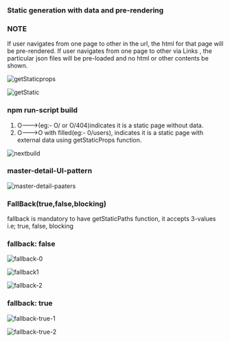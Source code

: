 ### Static generation with data and pre-rendering

### NOTE
If user navigates from one page to other in the url, the html for that page will be pre-rendered.
If user navigates from one page to other via Links , the particular json files will be pre-loaded and no html or other contents be shown.

![getStaticprops](https://user-images.githubusercontent.com/77038785/161389159-a5046ddf-0187-4b8c-bd5f-5c94875f0753.png)

![getStatic](https://user-images.githubusercontent.com/77038785/161389243-3fc6e126-41df-48a8-9e7d-bb1b0c145e9f.png)

### npm run-script build
1. O--->(eg:- O/ or O/404)indicates it is a static page without data.
2. O--->O with filled(eg:- 0/users), indicates it is a static page with external data using getStaticProps function.
 
![nextbuild](https://user-images.githubusercontent.com/77038785/161389897-34a0a2bb-b9df-4ece-a9a5-3d69ff164c67.png)

### master-detail-UI-pattern
![master-detail-paaters](https://user-images.githubusercontent.com/77038785/161411668-f1d5d09d-3bd0-4c07-a138-9a7a5c58592e.png)

### FallBack(true,false,blocking)
fallback is mandatory to have getStaticPaths function, it accepts 3-values i.e; true, false, blocking
### fallback: false

![fallback-0](https://user-images.githubusercontent.com/77038785/161413349-b353d659-2965-47ca-9b5e-c82d3cbdec7d.png)

![fallback1](https://user-images.githubusercontent.com/77038785/161413419-5dea61de-4adc-41ba-b2bb-fadd73b54ab0.png)

![fallback-2](https://user-images.githubusercontent.com/77038785/161413367-e58495c9-6679-44b7-9f1e-8aa0f26b1700.png)

### fallback: true
![fallback-true-1](https://user-images.githubusercontent.com/77038785/161414291-6b86a5ba-5fab-45c7-9ca3-5bc707242579.png)

![fallback-true-2](https://user-images.githubusercontent.com/77038785/161415507-18a707ac-a909-4bd0-b3c8-231e9bb3de02.png)



